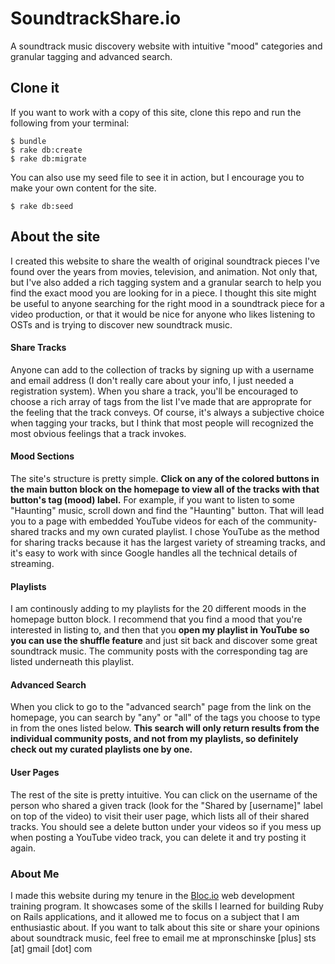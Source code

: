 # SoundtrackShare.io
A soundtrack music discovery website with intuitive "mood" categories and granular tagging and advanced search.  

## Clone it
If you want to work with a copy of this site, clone this repo and run the following from your terminal:

```
$ bundle
$ rake db:create
$ rake db:migrate
```
You can also use my seed file to see it in action, but I encourage you to make your own content for the site.

```
$ rake db:seed
```
## About the site
I created this website to share the wealth of original soundtrack pieces I've found over the years from movies, television, and animation. Not only that, but I've also added a rich tagging system and a granular search to help you find the exact mood you are looking for in a piece. I thought this site might be useful to anyone searching for the right mood in a soundtrack piece for a video production, or that it would be nice for anyone who likes listening to OSTs and is trying to discover new soundtrack music.

#### **Share Tracks**
Anyone can add to the collection of tracks by signing up with a username and email address (I don't really care about your info, I just needed a registration system). When you share a track, you'll be encouraged to choose a rich array of tags from the list I've made that are approprate for the feeling that the track conveys. Of course, it's always a subjective choice when tagging your tracks, but I think that most people will recognized the most obvious feelings that a track invokes.

#### **Mood Sections**
The site's structure is pretty simple.  **Click on any of the colored buttons in the main button block on the homepage to view all of the tracks with that button's tag (mood) label.**  For example, if you want to listen to some "Haunting" music, scroll down and find the "Haunting" button.  That will lead you to a page with embedded YouTube videos for each of the community-shared tracks and my own curated playlist.  I chose YouTube as the method for sharing tracks because it has the largest variety of streaming tracks, and it's easy to work with since Google handles all the technical details of streaming.

#### **Playlists**
I am continously adding to my playlists for the 20 different moods in the homepage button block. I recommend that you find a mood that you're interested in listing to, and then that you **open my playlist in YouTube so you can use the shuffle feature** and just sit back and discover some great soundtrack music.  The community posts with the corresponding tag are listed underneath this playlist.

#### **Advanced Search**
When you click to go to the "advanced search" page from the link on the homepage, you can search by "any" or "all" of the tags you choose to type in from the ones listed below.  **This search will only return results from the individual community posts, and not from my playlists, so definitely check out my curated playlists one by one.**

#### **User Pages**
The rest of the site is pretty intuitive.  You can click on the username of the person who shared a given track (look for the "Shared by [username]" label on top of the video) to visit their user page, which lists all of their shared tracks.  You should see a delete button under your videos so if you mess up when posting a YouTube video track, you can delete it and try posting it again.

### About Me
I made this website during my tenure in the [Bloc.io](https://www.bloc.io) web development training program. It showcases some of the skills I learned for building Ruby on Rails applications, and it allowed me to focus on a subject that I am enthusiastic about.
If you want to talk about this site or share your opinions about soundtrack music, feel free to email me at mpronschinske [plus] sts [at] gmail [dot] com